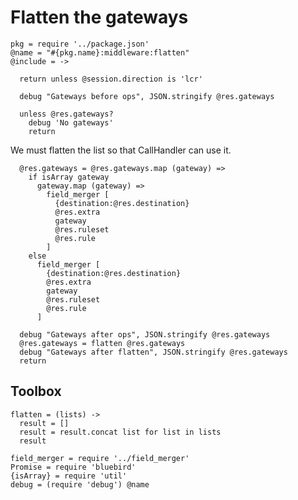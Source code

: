 Flatten the gateways
====================

    pkg = require '../package.json'
    @name = "#{pkg.name}:middleware:flatten"
    @include = ->

      return unless @session.direction is 'lcr'

      debug "Gateways before ops", JSON.stringify @res.gateways

      unless @res.gateways?
        debug 'No gateways'
        return

We must flatten the list so that CallHandler can use it.

      @res.gateways = @res.gateways.map (gateway) =>
        if isArray gateway
          gateway.map (gateway) =>
            field_merger [
              {destination:@res.destination}
              @res.extra
              gateway
              @res.ruleset
              @res.rule
            ]
        else
          field_merger [
            {destination:@res.destination}
            @res.extra
            gateway
            @res.ruleset
            @res.rule
          ]

      debug "Gateways after ops", JSON.stringify @res.gateways
      @res.gateways = flatten @res.gateways
      debug "Gateways after flatten", JSON.stringify @res.gateways
      return

Toolbox
-------

    flatten = (lists) ->
      result = []
      result = result.concat list for list in lists
      result

    field_merger = require '../field_merger'
    Promise = require 'bluebird'
    {isArray} = require 'util'
    debug = (require 'debug') @name

